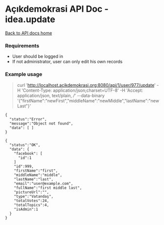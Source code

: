 # Açıkdemokrasi API Doc - idea.update

[Back to API docs home](Home)

### Requirements
- User should be logged in
- If not administrator, user can only edit his own records

### Example usage

>    curl 'http://localhost.acikdemokrasi.org:8080/api/1/user/977/update' -H 'Content-Type: application/json;charset=UTF-8' -H 'Accept: application/json, text/plain, */*' --data-binary '{"firstName":"newFirst","middleName":"newMiddle","lastName":"newLast"}'

```
{
  "status":"Error",
  "message":"Object not found",
  "data": [ ]
}
```
```
{
  "status":"OK",
  "data": {
    "facebook": [
      "id":1
    ]
    "id":999,
    "firstName":"first",
    "middleName":"middle",
    "lastName":"last",
    "email":"user@example.com",
    "fullName":"first middle last",
    "pictureUrl":"",
    "type":"Vatandaş",
    "totalVotes":24,
    "totalTopics":4,
    "isAdmin":1
  }
}
```
